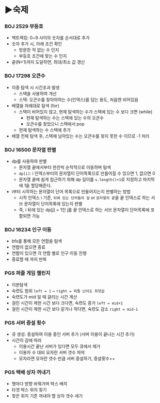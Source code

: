 # ▶숙제

### BOJ 2529 부등호
- 백트랙킹: 0~9 사이의 숫자를 순서대로 추가
- 숫자 추가 시, 아래 조건 확인
  - 방문한 적 없는 수 인지
  - 부등호 조건에 맞는 수 인지
- 끝(N+1)까지 도달하면, 최대/최소 값 갱신

### BOJ 17298 오큰수
- 이중 탐색 시 시간초과 발생 
  - 스택을 사용하여 개선 
  - 스택: 오큰수를 찾아야하는 수(인덱스)를 담는 용도, 처음엔 비어있음
- 배열을 차례대로 탐색 (for)
  - 스택이 비어있지 않고, 현재 탐색하는 수가 스택에 있는 수 보다 크면 (while)
    - 현재 탐색하는 수는 스택에 있는 수의 오큰수
    - 오큰수를 찾았으니 스택에서 pop
  - 현재 탐색하는 수 스택에 추가
- 배열 전체 탐색 후, 스택에 남아있는 수는 오큰수를 찾지 못한 수 이므로 -1 처리

### BOJ 16500 문자열 판별
- dp를 사용하여 판별
  - 문자열 끝에서부터 한칸씩 순착적으로 이동하며 탐색
  - `dp[i]`: i 인덱스부터의 문자열이 단어목록으로 만들어질 수 있으면 1, 없으면 0
  - 문자열 끝에 쉽게 접근하기 위해 dp 길이를 `s.length()+1`로 지정하고 마지막에 1을 할당해준다.
- i부터 시작하는 문자열이 단어 목록으로 만들어지는지 판별하는 방법
  - 시작 인덱스 i 기준, `뒤에 있는 단어들의 앞` or `문자열의 끝`을 끝 인덱스로 하는 서브 문자열이 단어목록에 있는지 판별 
  - 즉, i 뒤에 있는 dp[j] = 1인 j를 끝 인덱스로 하는 서브 문자열이 단어목록에 포함되면 가능

### BOJ 16234 인구 이동
- bfs를 통해 모든 연합을 탐색
- 연합이 없으면 종료
- 연합이 있으면 각 연합 별로 인구 이동 진행
- 종료할 때 까지 반복

### PGS 퍼즐 게임 챌린지
- 이분탐색
- 숙련도 범위 `left = 1` ~ `right = 퍼즐 난이도 최댓값`
- 숙련도가 mid 일 때 걸리는 시간 계산
- 걸린 시간이 제한 시간 보다 크다면, 숙련도 증가 `left = mid+1`
- 걸린 시간이 제한 시간 보다 같거나 작다면, 숙련도 감소 `right = mid-1`

### PGS 서버 증설 횟수
- 큐 생성: 증설하여 이용 중인 서버 추가 (서버 이용이 끝나는 시간 추가)
- 시간이 감에 따라
  - 이용시간 끝난 서버가 있다면 모두 큐에서 제거
  - 이용자 수 대비 모자란 서버 갯수 파악
  - 모자라면 모자란 갯수 만큼 서버 증설하기, 증설횟수++

### PGS 택배 상자 꺼내기
- 행마다 방향 바꿔가며 박스 배치
- 타겟 박스 위치 찾기
- 찾은 위치 기준 꺼내야 할 상자 갯수 세기

### 
